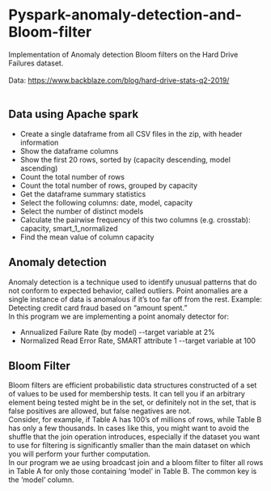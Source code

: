 # Pyspark-anomaly-detection-and-Bloom-filter
Implementation of  Anomaly detection  Bloom filters on the Hard Drive Failures dataset.  
<br>
Data: https://www.backblaze.com/blog/hard-drive-stats-q2-2019/  
<br>
## Data using Apache spark
* Create a single dataframe from all CSV files in the zip, with header information
* Show the dataframe columns
* Show the first 20 rows, sorted by (capacity descending, model ascending)
* Count the total number of rows
* Count the total number of rows, grouped by capacity
* Get the dataframe summary statistics
* Select the following columns: date, model, capacity
* Select the number of distinct models
* Calculate the pairwise frequency of this two columns (e.g. crosstab): capacity, smart_1_normalized
* Find the mean value of column capacity

## Anomaly detection
Anomaly detection is a technique used to identify unusual patterns that do not conform to expected behavior, called outliers. Point anomalies are a single instance of data is anomalous if it’s too far off from the rest. Example: Detecting credit card fraud based on “amount spent.”  
In this program we are implementing a point anomaly detector for:
* Annualized Failure Rate (by model) --target variable at 2%
* Normalized Read Error Rate, SMART attribute 1 --target variable at 100

## Bloom Filter
Bloom filters are efficient probabilistic data structures constructed of a set of values to be used for membership tests. It can tell you if an arbitrary element being tested might be in the set, or definitely not in the set, that is false positives are allowed, but false negatives are not.  
Consider, for example, if Table A has 100’s of millions of rows, while Table B has only a few thousands.
In cases like this, you might want to avoid the shuffle that the join operation introduces, especially if the dataset you want to use for filtering is significantly
smaller than the main dataset on which you will perform your further computation.  
In our program we ae using broadcast join and a bloom filter to filter all rows in Table A for only those containing ‘model’ in Table B. The common key is the ‘model’ column.
